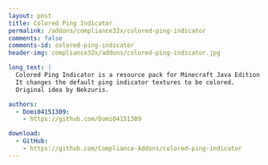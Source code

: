 ```yaml
---
layout: post
title: Colored Ping Indicator
permalink: /addons/compliance32x/colored-ping-indicator
comments: false
comments-id: colored-ping-indicator
header-img: compliance32x/addons/colored-ping-indicator.jpg

long_text: |
  Colored Ping Indicator is a resource pack for Minecraft Java Edition that works as an add-on for Compliance 32x.
  It changes the default ping indicator textures to be colored.
  Original idea by Nekzuris.

authors:
  - Domi04151309:
    - https://github.com/Domi04151309

download:
  - GitHub:
    - https://github.com/Compliance-Addons/colored-ping-indicator
---
```

